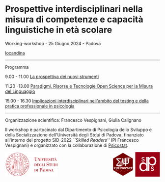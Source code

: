 
# Prospettive interdisciplinari nella misura di competenze e capacità linguistiche in età scolare

Working-workshop - 25 Giugno 2024 - Padova

[locandina](Prospettive25062024.png)

--------

Programma

9.00 - 11.00 [La prospettiva dei nuovi strumenti](strumenti.md)

11.20 -13.00 [Paradigmi, Risorse e Tecnologie Open Science per la Misura del Linguaggio](paradigmi-tecnologie-risorse.md)

15.00 - 16.30 [Implicazioni interdisciplinari nell'ambito del testing e della pratica professionale in psicologia](tavola.md)

---------

Organizzazione scientifica: Francesco Vespignani, Giulia Calignano

Il workshop è partocinato dal Dipartimento di Psicologia dello Sviluppo e della Socializzazione dell'Università degli Stdui di Padova, finanziato all'interno del progetto SID-2022 *``Skilled Readers''* (PI Francesco Vespignani) e organizzato con la collaborazione di [Psicostat](https://psicostat.dpss.psy.unipd.it/).

[<img src="logo/logounipd.png" height="80">](https://www.unipd.it/)
[<img align="right" src="logo/logodpss.png" height="80">](https://www.dpss.unipd.it/)
[<img align="right" src="logo/psicostat.png" height="80">](https://www.unipd.it/)
